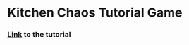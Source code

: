 <h1>Kitchen Chaos Tutorial Game</h1>

<h3><a href="https://youtu.be/AmGSEH7QcDg?si=u8d04xfpqRwwezfF">Link</a> to the tutorial</h3>
